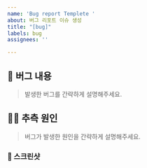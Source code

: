 ```yaml
---
name: 'Bug report Templete '
about: 버그 리포트 이슈 생성
title: "[bug]"
labels: bug
assignees: ''

---
```


## 📝 버그 내용

> 발생한 버그를 간략하게 설명해주세요.

## 😶‍🌫️ 추측 원인

> 버그가 발생한 원인을 간략하게 설명해주세요.

### 📸 스크린샷
